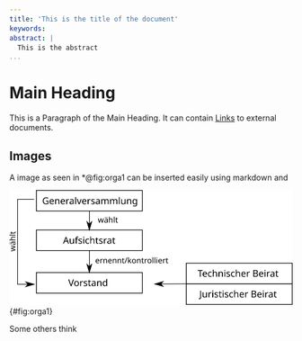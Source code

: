 ```yaml
---
title: 'This is the title of the document'
keywords:
abstract: |
  This is the abstract
...
```


# Main Heading

This is a Paragraph of the Main Heading. It can contain [Links](http://some.tld) to external
documents.

## Images

A image as seen in *@fig:orga1 can be inserted easily using markdown and

![Organisational Image](_media/orga-eg.png){#fig:orga1}

Some others think

